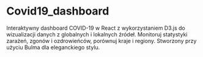# Covid19_dashboard
Interaktywny dashboard COVID-19 w React z wykorzystaniem D3.js do wizualizacji danych z globalnych i lokalnych źródeł. Monitoruj statystyki zarażeń, zgonów i ozdrowieńców, porównuj kraje i regiony. Stworzony przy użyciu Bulma dla eleganckiego stylu.
